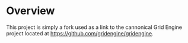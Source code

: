 # Overview

This project is simply a fork used as a link to the cannonical Grid Engine project located at https://github.com/gridengine/gridengine. 
